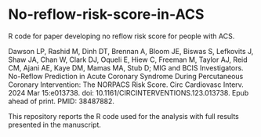 # No-reflow-risk-score-in-ACS
R code for paper developing no reflow risk score for people with ACS.

Dawson LP, Rashid M, Dinh DT, Brennan A, Bloom JE, Biswas S, Lefkovits J, Shaw JA, Chan W, Clark DJ, Oqueli E, Hiew C, Freeman M, Taylor AJ, Reid CM, Ajani AE, Kaye DM, Mamas MA, Stub D; MIG and BCIS Investigators. No-Reflow Prediction in Acute Coronary Syndrome During Percutaneous Coronary Intervention: The NORPACS Risk Score. Circ Cardiovasc Interv. 2024 Mar 15:e013738. doi: 10.1161/CIRCINTERVENTIONS.123.013738. Epub ahead of print. PMID: 38487882.

This repository reports the R code used for the analysis with full results presented in the manuscript.
